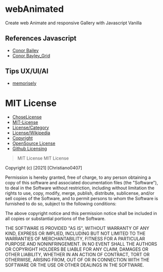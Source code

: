 # webAnimated
Create web Animate and responsive Gallery with Javascript Vanilla 

## References Javascript 
- [Conor Bailey](https://www.youtube.com/channel/UCcNEvbajb34cXufYddZ57og)
- [Conor Bayley_Grid](https://www.youtube.com/watch?v=QwesrYlNw4s&t=37s)

## Tips UX/UI/AI
- [memorisely](https://www.memorisely.com/live-bootcamp/ux-ui-design-bootcamp)

# MIT License
- [ChoseLicense](https://choosealicense.com/)
- [MIT-License](https://choosealicense.com/licenses/mit/)
- [License/Category](https://www.youtube.com/watch?v=eWtjgfzpt6Y)
- [License/Wikipedia](https://es.wikipedia.org/wiki/Licencia_de_software)
- [Copyright](https://es.wikipedia.org/wiki/Derecho_de_autor)
- [OpenSource License](https://gist.github.com/nicolasdao/a7adda51f2f185e8d2700e1573d8a633)
- [Github Licensing](https://docs.github.com/en/github/creating-cloning-and-archiving-repositories/creating-a-repository-on-github/licensing-a-repository)

 > MIT License 
 MIT License

Copyright (c) [2021] [Christiano0407]

Permission is hereby granted, free of charge, to any person obtaining a copy of this software and associated documentation files (the "Software"), to deal in the Software without restriction, including without limitation the rights to use, copy, modify, merge, publish, distribute, sublicense, and/or sell copies of the Software, and to permit persons to whom the Software is furnished to do so, subject to the following conditions:

The above copyright notice and this permission notice shall be included in all copies or substantial portions of the Software.

THE SOFTWARE IS PROVIDED "AS IS", WITHOUT WARRANTY OF ANY KIND, EXPRESS OR IMPLIED, INCLUDING BUT NOT LIMITED TO THE WARRANTIES OF MERCHANTABILITY, FITNESS FOR A PARTICULAR PURPOSE AND NONINFRINGEMENT. IN NO EVENT SHALL THE AUTHORS OR COPYRIGHT HOLDERS BE LIABLE FOR ANY CLAIM, DAMAGES OR OTHER LIABILITY, WHETHER IN AN ACTION OF CONTRACT, TORT OR OTHERWISE, ARISING FROM, OUT OF OR IN CONNECTION WITH THE SOFTWARE OR THE USE OR OTHER DEALINGS IN THE SOFTWARE.